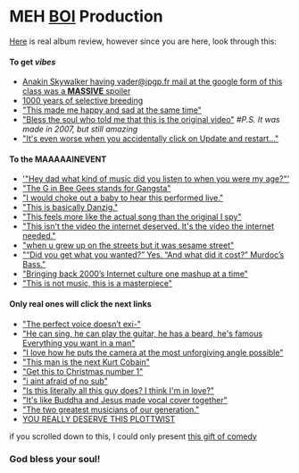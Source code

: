# MEH [BOI](https://youtu.be/KViOTZ62zBg) Production

[Here](article/articles/article.md) is real album review, however since you are here, look through this:

#### To get _**vibes**_
- [Anakin Skywalker having vader@ipgp.fr mail at the google form of this class was a **MASSIVE** spoiler](https://youtu.be/TXPw_3rtYUg) 
- [1000 years of selective breeding](https://youtu.be/h1cGxWJ8jIM)
- ["This made me happy and sad at the same time"](https://youtu.be/ulDOXFDQlO8)
- ["Bless the soul who told me that this is the original video"](https://youtu.be/IiDQwQQsrL8)
_#P.S. It was made in 2007, but still amazing_
- ["It's even worse when you accidentally click on Update and restart..."](https://youtu.be/wuEEWCRhleY)

#### To the MAAAAAINEVENT
- ['"Hey dad what kind of music did you listen to when you were my age?"'](https://youtu.be/woe2tvl2caw) 
- ["The G in Bee Gees stands for Gangsta"](https://youtu.be/Ezt-NlP2-uI)
- ["I would choke out a baby to hear this performed live."](https://youtu.be/Dz7RGARtAgc)
- ["This is basically Danzig."](https://youtu.be/hcEkL_Qal3Y)
- ["This feels more like the actual song than the original I spy"](https://youtu.be/I8NKvMUe5Fw)
- ["This isn't the video the internet deserved. It's the video the internet needed."](https://youtu.be/oT3mCybbhf0)
- ["when u grew up on the streets but it was sesame street"](https://youtu.be/Fegs-XVKgnM)
- ["“Did you get what you wanted?” 
Yes.
“And what did it cost?”
Murdoc’s Bass."](https://youtu.be/QLd7lYUoaFc)
- ["Bringing back 2000’s Internet culture one mashup at a time"](https://youtu.be/yIDOOQ-XZNo)
- ["This is not music, this is a masterpiece"](https://youtu.be/jhExvE5fvJw)

#### Only real ones will click the next links
- ["The perfect voice doesn’t exi-"](https://youtu.be/609HhzQ6zfU)
- ["He can sing, he can play the guitar, he has a beard, he's famous
Everything you want in a man"](https://youtu.be/ibAmiaSfKVE)
- ["I love how he puts the camera at the most unforgiving angle possible"](https://youtu.be/gTwxtYin1p0)
- ["This man is the next Kurt Cobain"](https://youtu.be/mbu7Mad1-6I)
- ["Get this to Christmas number 1"](https://youtu.be/r-Tf96xyH34)
- ["i aint afraid of no sub"](https://youtu.be/iypeAdXy9QE)
- ["Is this literally all this guy does? I think I'm in love?"](https://youtu.be/eI8Kp1N2PJA)
- ["It's like Buddha and Jesus made vocal cover together"](https://youtu.be/cq-YWK9Dsxo)
- ["The two greatest musicians of our generation."](https://youtu.be/io_WzmiDYt4)
- [YOU REALLY DESERVE THIS PLOTTWIST](https://youtu.be/royTfXaUb2A)

if you scrolled down to this, I could only present [this gift of comedy](https://youtu.be/jVhlJNJopOQ)

### God bless your soul!
